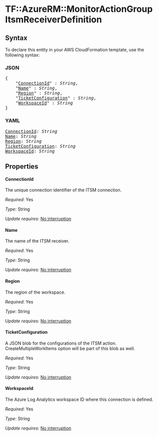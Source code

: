 # TF::AzureRM::MonitorActionGroup ItsmReceiverDefinition

## Syntax

To declare this entity in your AWS CloudFormation template, use the following syntax:

### JSON

<pre>
{
    "<a href="#connectionid" title="ConnectionId">ConnectionId</a>" : <i>String</i>,
    "<a href="#name" title="Name">Name</a>" : <i>String</i>,
    "<a href="#region" title="Region">Region</a>" : <i>String</i>,
    "<a href="#ticketconfiguration" title="TicketConfiguration">TicketConfiguration</a>" : <i>String</i>,
    "<a href="#workspaceid" title="WorkspaceId">WorkspaceId</a>" : <i>String</i>
}
</pre>

### YAML

<pre>
<a href="#connectionid" title="ConnectionId">ConnectionId</a>: <i>String</i>
<a href="#name" title="Name">Name</a>: <i>String</i>
<a href="#region" title="Region">Region</a>: <i>String</i>
<a href="#ticketconfiguration" title="TicketConfiguration">TicketConfiguration</a>: <i>String</i>
<a href="#workspaceid" title="WorkspaceId">WorkspaceId</a>: <i>String</i>
</pre>

## Properties

#### ConnectionId

The unique connection identifier of the ITSM connection.

_Required_: Yes

_Type_: String

_Update requires_: [No interruption](https://docs.aws.amazon.com/AWSCloudFormation/latest/UserGuide/using-cfn-updating-stacks-update-behaviors.html#update-no-interrupt)

#### Name

The name of the ITSM receiver.

_Required_: Yes

_Type_: String

_Update requires_: [No interruption](https://docs.aws.amazon.com/AWSCloudFormation/latest/UserGuide/using-cfn-updating-stacks-update-behaviors.html#update-no-interrupt)

#### Region

The region of the workspace.

_Required_: Yes

_Type_: String

_Update requires_: [No interruption](https://docs.aws.amazon.com/AWSCloudFormation/latest/UserGuide/using-cfn-updating-stacks-update-behaviors.html#update-no-interrupt)

#### TicketConfiguration

A JSON blob for the configurations of the ITSM action. CreateMultipleWorkItems option will be part of this blob as well.

_Required_: Yes

_Type_: String

_Update requires_: [No interruption](https://docs.aws.amazon.com/AWSCloudFormation/latest/UserGuide/using-cfn-updating-stacks-update-behaviors.html#update-no-interrupt)

#### WorkspaceId

The Azure Log Analytics workspace ID where this connection is defined.

_Required_: Yes

_Type_: String

_Update requires_: [No interruption](https://docs.aws.amazon.com/AWSCloudFormation/latest/UserGuide/using-cfn-updating-stacks-update-behaviors.html#update-no-interrupt)

